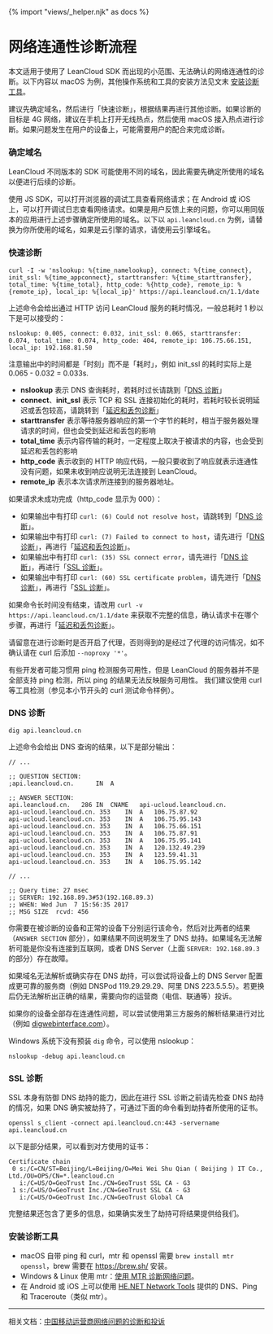 {% import "views/_helper.njk" as docs %}
# 网络连通性诊断流程

本文适用于使用了 LeanCloud SDK 而出现的小范围、无法确认的网络连通性的诊断。以下内容以 macOS 为例，其他操作系统和工具的安装方法见文末 [安装诊断工具](#安装诊断工具)。

建议先确定域名，然后进行「快速诊断」，根据结果再进行其他诊断。如果诊断的目标是 4G 网络，建议在手机上打开无线热点，然后使用 macOS 接入热点进行诊断。如果问题发生在用户的设备上，可能需要用户的配合来完成诊断。

### 确定域名

LeanCloud 不同版本的 SDK 可能使用不同的域名，因此需要先确定所使用的域名以便进行后续的诊断。

使用 JS SDK，可以打开浏览器的调试工具查看网络请求；在 Android 或 iOS 上，可以打开调试日志查看网络请求。如果是用户反馈上来的问题，你可以用同版本的应用进行上述步骤确定所使用的域名。以下以 `api.leancloud.cn` 为例，请替换为你所使用的域名，如果是云引擎的请求，请使用云引擎域名。

### 快速诊断

```
curl -I -w 'nslookup: %{time_namelookup}, connect: %{time_connect}, init_ssl: %{time_appconnect}, starttransfer: %{time_starttransfer}, total_time: %{time_total}, http_code: %{http_code}, remote_ip: %{remote_ip}, local_ip: %{local_ip}' https://api.leancloud.cn/1.1/date
```

上述命令会给出通过 HTTP 访问 LeanCloud 服务的耗时情况，一般总耗时 1 秒以下是可以接受的：

```
nslookup: 0.005, connect: 0.032, init_ssl: 0.065, starttransfer: 0.074, total_time: 0.074, http_code: 404, remote_ip: 106.75.66.151, local_ip: 192.168.81.50
```

注意输出中的时间都是「时刻」而不是「耗时」，例如 init_ssl 的耗时实际上是 0.065 - 0.032 = 0.033s.

- **nslookup** 表示 DNS 查询耗时，若耗时过长请跳到「[DNS 诊断](#DNS_诊断)」
- **connect**、**init_ssl** 表示 TCP 和 SSL 连接初始化的耗时，若耗时较长说明延迟或丢包较高，请跳转到「[延迟和丢包诊断](#延迟和丢包诊断)」
- **starttransfer** 表示等待服务器响应的第一个字节的耗时，相当于服务器处理请求的时间，但也会受到延迟和丢包的影响
- **total_time** 表示内容传输的耗时，一定程度上取决于被请求的内容，也会受到延迟和丢包的影响
- **http_code** 表示收到的 HTTP 响应代码，一般只要收到了响应就表示连通性没有问题，如果未收到响应说明无法连接到 LeanCloud。
- **remote_ip** 表示本次请求所连接到的服务器地址。

如果请求未成功完成（http_code 显示为 000）：

- 如果输出中有打印 `curl: (6) Could not resolve host`，请跳转到「[DNS 诊断](#DNS_诊断)」。
- 如果输出中有打印 `curl: (7) Failed to connect to host`，请先进行「[DNS 诊断](#DNS_诊断)」，再进行「[延迟和丢包诊断](#延迟和丢包诊断)」。
- 如果输出中有打印 `curl: (35) SSL connect error`，请先进行「[DNS 诊断](#DNS_诊断)」，再进行「[SSL 诊断](#SSL_诊断)」。
- 如果输出中有打印 `curl: (60) SSL certificate problem`，请先进行「[DNS 诊断](#DNS_诊断)」，再进行「[SSL 诊断](#SSL_诊断)」。

如果命令长时间没有结束，请改用 `curl -v https://api.leancloud.cn/1.1/date` 来获取不完整的信息，确认请求卡在哪个步骤，再进行「[延迟和丢包诊断](#延迟和丢包诊断)」。

请留意在进行诊断时是否开启了代理，否则得到的是经过了代理的访问情况，如不确认请在 curl 后添加 `--noproxy '*'`。

有些开发者可能习惯用 ping 检测服务可用性，但是 LeanCloud 的服务器并不是全部支持 ping 检测，所以 ping 的结果无法反映服务可用性。
我们建议使用 curl 等工具检测（参见本小节开头的 curl 测试命令样例）。

### DNS 诊断

```
dig api.leancloud.cn
```

上述命令会给出 DNS 查询的结果，以下是部分输出：

```
// ...

;; QUESTION SECTION:
;api.leancloud.cn.      IN  A

;; ANSWER SECTION:
api.leancloud.cn.   286 IN  CNAME   api-ucloud.leancloud.cn.
api-ucloud.leancloud.cn. 353    IN  A   106.75.87.92
api-ucloud.leancloud.cn. 353    IN  A   106.75.95.143
api-ucloud.leancloud.cn. 353    IN  A   106.75.66.151
api-ucloud.leancloud.cn. 353    IN  A   106.75.87.91
api-ucloud.leancloud.cn. 353    IN  A   106.75.95.141
api-ucloud.leancloud.cn. 353    IN  A   120.132.49.239
api-ucloud.leancloud.cn. 353    IN  A   123.59.41.31
api-ucloud.leancloud.cn. 353    IN  A   106.75.95.142

// ...

;; Query time: 27 msec
;; SERVER: 192.168.89.3#53(192.168.89.3)
;; WHEN: Wed Jun  7 15:56:35 2017
;; MSG SIZE  rcvd: 456
```

你需要在被诊断的设备和正常的设备下分别运行该命令，然后对比两者的结果（`ANSWER SECTION` 部分），如果结果不同说明发生了 DNS 劫持。如果域名无法解析可能是你没有连接到互联网，或者 DNS Server（上面 `SERVER: 192.168.89.3` 的部分）存在故障。

如果域名无法解析或确实存在 DNS 劫持，可以尝试将设备上的 DNS Server 配置成更可靠的服务商（例如 DNSPod 119.29.29.29、阿里 DNS 223.5.5.5）。若更换后仍无法解析出正确的结果，需要向你的运营商（电信、联通等）投诉。

如果你的设备全部存在连通性问题，可以尝试使用第三方服务的解析结果进行对比（例如 [digwebinterface.com](https://www.digwebinterface.com/?hostnames=api.leancloud.cn&type=&ns=resolver&useresolver=8.8.4.4)）。

Windows 系统下没有预装 `dig` 命令，可以使用 nslookup：

```
nslookup -debug api.leancloud.cn 
```

### SSL 诊断

SSL 本身有防御 DNS 劫持的能力，因此在进行 SSL 诊断之前请先检查 DNS 劫持的情况，如果 DNS 确实被劫持了，可通过下面的命令看到劫持者所使用的证书。

```
openssl s_client -connect api.leancloud.cn:443 -servername api.leancloud.cn
```

以下是部分结果，可以看到对方使用的证书：

```
Certificate chain
 0 s:/C=CN/ST=Beijing/L=Beijing/O=Mei Wei Shu Qian ( Beijing ) IT Co., Ltd./OU=OPS/CN=*.leancloud.cn
   i:/C=US/O=GeoTrust Inc./CN=GeoTrust SSL CA - G3
 1 s:/C=US/O=GeoTrust Inc./CN=GeoTrust SSL CA - G3
   i:/C=US/O=GeoTrust Inc./CN=GeoTrust Global CA
```

完整结果还包含了更多的信息，如果确实发生了劫持可将结果提供给我们。

### 安装诊断工具

- macOS 自带 ping 和 curl，mtr 和 openssl 需要 `brew install mtr openssl`，brew 需要在 <https://brew.sh/> 安装。
- Windows & Linux 使用 mtr：[使用 MTR 诊断网络问题](https://meiriyitie.com/2015/05/26/diagnosing-network-issues-with-mtr)。
- 在 Android 或 iOS 上可以使用 [HE.NET Network Tools](http://networktools.he.net/) 提供的 DNS、Ping 和 Traceroute（类似 mtr）。

----------
相关文档：[中国移动运营商网络问题的诊断和投诉](https://leancloudblog.com/zhong-guo-yi-dong-yun-ying-shang-wang-luo-wen-ti-de-zhen-duan-he-tou-su/)

